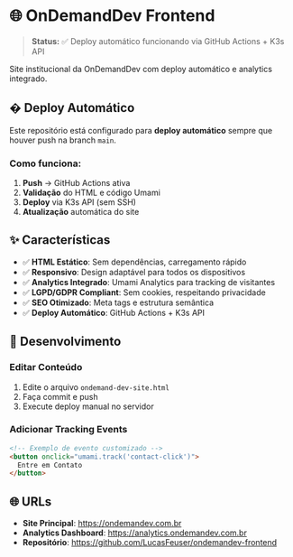 # 🌐 OnDemandDev Frontend

> **Status:** ✅ Deploy automático funcionando via GitHub Actions + K3s API

Site institucional da OnDemandDev com deploy automático e analytics integrado.

## � Deploy Automático

Este repositório está configurado para **deploy automático** sempre que houver push na branch `main`.

### Como funciona:
1. **Push** → GitHub Actions ativa
2. **Validação** do HTML e código Umami
3. **Deploy** via K3s API (sem SSH)
4. **Atualização** automática do site

## ✨ Características

- ✅ **HTML Estático**: Sem dependências, carregamento rápido
- ✅ **Responsivo**: Design adaptável para todos os dispositivos  
- ✅ **Analytics Integrado**: Umami Analytics para tracking de visitantes
- ✅ **LGPD/GDPR Compliant**: Sem cookies, respeitando privacidade
- ✅ **SEO Otimizado**: Meta tags e estrutura semântica
- ✅ **Deploy Automático**: GitHub Actions + K3s API


## 🔧 Desenvolvimento

### Editar Conteúdo
1. Edite o arquivo `ondemand-dev-site.html`
2. Faça commit e push
3. Execute deploy manual no servidor

### Adicionar Tracking Events
```html
<!-- Exemplo de evento customizado -->
<button onclick="umami.track('contact-click')">
  Entre em Contato
</button>
```

## 🌐 URLs

- **Site Principal**: https://ondemandev.com.br
- **Analytics Dashboard**: https://analytics.ondemandev.com.br
- **Repositório**: https://github.com/LucasFeuser/ondemandev-frontend


